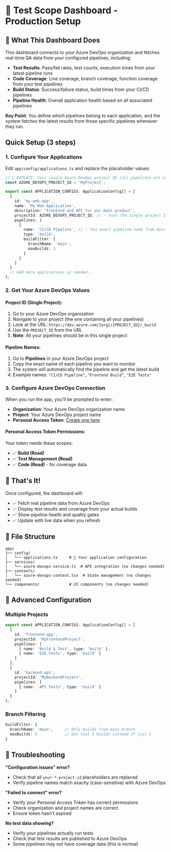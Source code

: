 # 🚀 Test Scope Dashboard - Production Setup

## 🎯 What This Dashboard Does

This dashboard connects to your Azure DevOps organization and fetches real-time QA data from your configured pipelines, including:

- **Test Results**: Pass/fail rates, test counts, execution times from your latest pipeline runs
- **Code Coverage**: Line coverage, branch coverage, function coverage from your test pipelines  
- **Build Status**: Success/failure status, build times from your CI/CD pipelines
- **Pipeline Health**: Overall application health based on all associated pipelines

**Key Point**: You define which pipelines belong to each application, and the system fetches the latest results from those specific pipelines whenever they run.

## Quick Setup (3 steps)

### 1. **Configure Your Applications**

Edit `app/config/applications.ts` and replace the placeholder values:

```typescript
// 🔴 REPLACE: Your single Azure DevOps project ID (all pipelines are in this project)
const AZURE_DEVOPS_PROJECT_ID = 'MyProject';

export const APPLICATION_CONFIGS: ApplicationConfig[] = [
  {
    id: 'my-web-app',
    name: 'My Web Application',
    description: 'Frontend and API for our main product',
    projectId: AZURE_DEVOPS_PROJECT_ID, // ✅ Uses the single project ID
    pipelines: [
      {
        name: 'CI/CD Pipeline', // ✅ Use exact pipeline name from Azure DevOps
        type: 'build',
        buildFilter: {
          branchName: 'main',
          maxBuilds: 1
        }
      }
    ]
  }
  // Add more applications as needed...
];
```

### 2. **Get Your Azure DevOps Values**

#### **Project ID (Single Project):**
1. Go to your Azure DevOps organization
2. Navigate to your project (the one containing all your pipelines)
3. Look at the URL: `https://dev.azure.com/{org}/{PROJECT_ID}/_build`
4. Use the `PROJECT_ID` from the URL
5. **Note**: All your pipelines should be in this single project

#### **Pipeline Names:**
1. Go to **Pipelines** in your Azure DevOps project
2. Copy the exact name of each pipeline you want to monitor
3. The system will automatically find the pipeline and get the latest build
4. Example names: `"CI/CD Pipeline"`, `"Frontend Build"`, `"E2E Tests"`

### 3. **Configure Azure DevOps Connection**

When you run the app, you'll be prompted to enter:
- **Organization**: Your Azure DevOps organization name
- **Project**: Your Azure DevOps project name  
- **Personal Access Token**: [Create one here](https://dev.azure.com/{your-org}/_usersSettings/tokens)

#### **Personal Access Token Permissions:**
Your token needs these scopes:
- ✅ **Build (Read)**
- ✅ **Test Management (Read)**
- ✅ **Code (Read)** - for coverage data

## 🎯 That's It!

Once configured, the dashboard will:
- ✅ Fetch real pipeline data from Azure DevOps
- ✅ Display test results and coverage from your actual builds
- ✅ Show pipeline health and quality gates
- ✅ Update with live data when you refresh

## 📁 File Structure

```
app/
├── config/
│   └── applications.ts     # 🔧 Your application configuration
├── services/
│   └── azure-devops-service.ts  # API integration (no changes needed)
├── contexts/
│   └── azure-devops-context.tsx  # State management (no changes needed)
└── components/             # UI components (no changes needed)
```

## 🔧 Advanced Configuration

### Multiple Projects
```typescript
export const APPLICATION_CONFIGS: ApplicationConfig[] = [
  {
    id: 'frontend-app',
    projectId: 'MyFrontendProject',
    pipelines: [
      { name: 'Build & Test', type: 'build' },
      { name: 'E2E Tests', type: 'build' }
    ]
  },
  {
    id: 'backend-api',
    projectId: 'MyBackendProject', 
    pipelines: [
      { name: 'API Tests', type: 'build' }
    ]
  }
];
```

### Branch Filtering
```typescript
buildFilter: {
  branchName: 'main',     // Only builds from main branch
  maxBuilds: 5            // Get last 5 builds instead of just 1
}
```

## 🐛 Troubleshooting

**"Configuration issues" error?**
- Check that all `your-*-project-id` placeholders are replaced
- Verify pipeline names match exactly (case-sensitive) with Azure DevOps

**"Failed to connect" error?**
- Verify your Personal Access Token has correct permissions
- Check organization and project names are correct
- Ensure token hasn't expired

**No test data showing?**
- Verify your pipelines actually run tests
- Check that test results are published to Azure DevOps
- Some pipelines may not have coverage data (this is normal)
